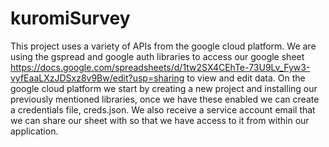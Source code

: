 # kuromiSurvey
This project uses a variety of APIs from the google cloud platform. We are using the gspread and google auth libraries to access our google sheet https://docs.google.com/spreadsheets/d/1tw2SX4CEhTe-73U9Lv_Fyw3-vyfEaaLXzJDSxz8v9Bw/edit?usp=sharing to view and edit data. 
On the google cloud platform we start by creating a new project and installing our previously mentioned libraries, once we have these enabled we can create a credentials file, creds.json. We also receive a service account email that we can share our sheet with so that we have access to it from within our application. 